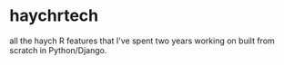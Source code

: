 # haychrtech
all the haych R features that I've spent two years working on built from scratch in Python/Django.

